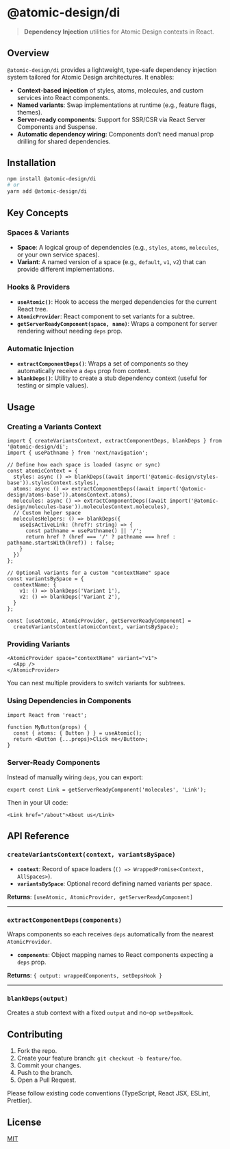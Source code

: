 # @atomic-design/di

> **Dependency Injection** utilities for Atomic Design contexts in React.

## Overview

`@atomic-design/di` provides a lightweight, type-safe dependency injection system tailored for Atomic Design architectures. It enables:

* **Context-based injection** of styles, atoms, molecules, and custom services into React components.
* **Named variants**: Swap implementations at runtime (e.g., feature flags, themes).
* **Server-ready components**: Support for SSR/CSR via React Server Components and Suspense.
* **Automatic dependency wiring**: Components don’t need manual prop drilling for shared dependencies.

## Installation

```bash
npm install @atomic-design/di
# or
yarn add @atomic-design/di
```

## Key Concepts

### Spaces & Variants

* **Space**: A logical group of dependencies (e.g., `styles`, `atoms`, `molecules`, or your own service spaces).
* **Variant**: A named version of a space (e.g., `default`, `v1`, `v2`) that can provide different implementations.

### Hooks & Providers

* **`useAtomic()`**: Hook to access the merged dependencies for the current React tree.
* **`AtomicProvider`**: React component to set variants for a subtree.
* **`getServerReadyComponent(space, name)`**: Wraps a component for server rendering without needing `deps` prop.

### Automatic Injection

* **`extractComponentDeps()`**: Wraps a set of components so they automatically receive a `deps` prop from context.
* **`blankDeps()`**: Utility to create a stub dependency context (useful for testing or simple values).

## Usage

### Creating a Variants Context

```tsx
import { createVariantsContext, extractComponentDeps, blankDeps } from '@atomic-design/di';
import { usePathname } from 'next/navigation';

// Define how each space is loaded (async or sync)
const atomicContext = {
  styles: async () => blankDeps((await import('@atomic-design/styles-base')).stylesContext.styles),
  atoms: async () => extractComponentDeps((await import('@atomic-design/atoms-base')).atomsContext.atoms),
  molecules: async () => extractComponentDeps((await import('@atomic-design/molecules-base')).moleculesContext.molecules),
  // Custom helper space
  moleculesHelpers: () => blankDeps({
    useIsActiveLink: (href?: string) => {
      const pathname = usePathname() || '/';
      return href ? (href === '/' ? pathname === href : pathname.startsWith(href)) : false;
    }
  })
};

// Optional variants for a custom "contextName" space
const variantsBySpace = {
  contextName: {
    v1: () => blankDeps('Variant 1'),
    v2: () => blankDeps('Variant 2'),
  }
};

const [useAtomic, AtomicProvider, getServerReadyComponent] =
  createVariantsContext(atomicContext, variantsBySpace);
```

### Providing Variants

```tsx
<AtomicProvider space="contextName" variant="v1">
  <App />
</AtomicProvider>
```

You can nest multiple providers to switch variants for subtrees.

### Using Dependencies in Components

```tsx
import React from 'react';

function MyButton(props) {
  const { atoms: { Button } } = useAtomic();
  return <Button {...props}>Click me</Button>;
}
```

### Server-Ready Components

Instead of manually wiring `deps`, you can export:

```tsx
export const Link = getServerReadyComponent('molecules', 'Link');
```

Then in your UI code:

```tsx
<Link href="/about">About us</Link>
```

## API Reference

### `createVariantsContext(context, variantsBySpace)`

* **`context`**: Record of space loaders (`() => WrappedPromise<Context, AllSpaces>`).
* **`variantsBySpace`**: Optional record defining named variants per space.

**Returns**: `[useAtomic, AtomicProvider, getServerReadyComponent]`

---

### `extractComponentDeps(components)`

Wraps components so each receives `deps` automatically from the nearest `AtomicProvider`.

* **`components`**: Object mapping names to React components expecting a `deps` prop.

**Returns**: `{ output: wrappedComponents, setDepsHook }`

---

### `blankDeps(output)`

Creates a stub context with a fixed `output` and no-op `setDepsHook`.

## Contributing

1. Fork the repo.
2. Create your feature branch: `git checkout -b feature/foo`.
3. Commit your changes.
4. Push to the branch.
5. Open a Pull Request.

Please follow existing code conventions (TypeScript, React JSX, ESLint, Prettier).

## License

[MIT](LICENSE)
 
